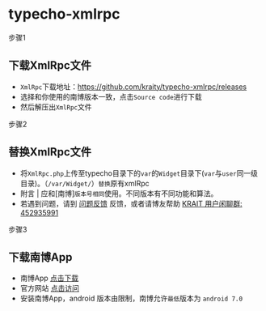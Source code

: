 # typecho-xmlrpc

步骤1
## 下载XmlRpc文件
* `XmlRpc`下载地址：https://github.com/kraity/typecho-xmlrpc/releases
* 选择和你使用的南博版本一致，点击`Source code`进行下载
* 然后解压出`XmlRpc`文件

步骤2
## 替换XmlRpc文件
* 将`XmlRpc.php`上传至typecho目录下的`var`的`Widget`目录下(`var`与`user`同一级目录)。（`/var/Widget/`）`替换`原有xmlRpc
* 附言 | 应和[南博]`版本号相同`使用。不同版本有不同功能和算法。
* 若遇到问题，请到 [问题反馈](https://support.qq.com/products/137501/) 反馈，或者请博友帮助 [KRAIT 用户闲聊群:  452935991](https://jq.qq.com/?_wv=1027&k=5DiEdOF)

步骤3
## 下载南博App
* 南博App [点击下载](https://www.coolapk.com/apk/cn.krait.nabo) 
* 官方网站 [点击访问](https://nabo.krait.cn) 
* 安装南博App，android 版本由限制，南博允许`最低`版本为 `android 7.0`
